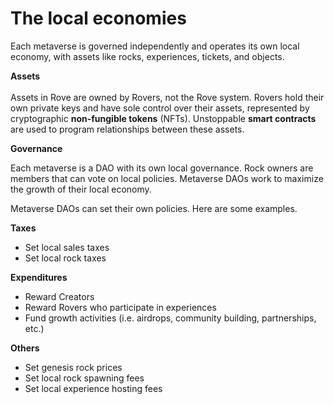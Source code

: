 # The local economies

Each metaverse is governed independently and operates its own local economy, with assets like  rocks, experiences, tickets, and objects.

**Assets**\
\
Assets in Rove are owned by Rovers, not the Rove system. Rovers hold their own private keys and have sole control over their assets, represented by cryptographic **non-fungible tokens** (NFTs). Unstoppable **smart contracts** are used to program relationships between these assets.

**Governance**

Each metaverse is a DAO with its own local governance. Rock owners are members that can vote on local policies. Metaverse DAOs work to maximize the growth of their local economy.

Metaverse DAOs can set their own policies. Here are some examples.

**Taxes**&#x20;

* Set local sales taxes&#x20;
* Set local rock taxes

**Expenditures**&#x20;

* Reward Creators&#x20;
* Reward Rovers who participate in experiences&#x20;
* Fund growth activities (i.e. airdrops, community building, partnerships, etc.)

**Others**&#x20;

* Set genesis rock prices&#x20;
* Set local rock spawning fees&#x20;
* Set local experience hosting fees
